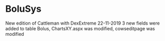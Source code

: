 # BoluSys
New edition of Cattleman with DexExtreme
22-11-2019 3 new fields were added to table Bolus, ChartsXY.aspx was modified, cowseditpage was modified
